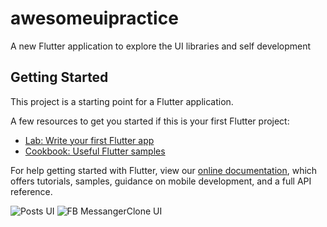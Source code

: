# awesomeuipractice

A new Flutter application to explore the UI libraries and  self development

## Getting Started

This project is a starting point for a Flutter application.

A few resources to get you started if this is your first Flutter project:

- [Lab: Write your first Flutter app](https://flutter.dev/docs/get-started/codelab)
- [Cookbook: Useful Flutter samples](https://flutter.dev/docs/cookbook)

For help getting started with Flutter, view our
[online documentation](https://flutter.dev/docs), which offers tutorials,
samples, guidance on mobile development, and a full API reference.


![Posts UI](https://github.com/mohan083/FlutterUIPractice/blob/master/awesome_ui_practice/socaiPost.gif) ![FB MessangerClone UI](https://github.com/mohan083/FlutterUIPractice/blob/master/awesome_ui_practice/fbMessangerClone.gif)
